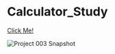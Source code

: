 # Calculator_Study

[Click Me!](https://omersb.github.io/Calculator_Study/)

![Project 003 Snapshot](003.gif)
